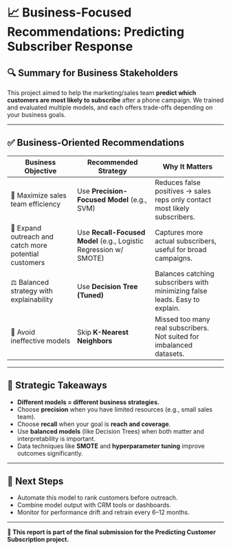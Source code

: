 
# 📈 Business-Focused Recommendations: Predicting Subscriber Response

## 🔍 Summary for Business Stakeholders

This project aimed to help the marketing/sales team **predict which customers are most likely to subscribe** after a phone campaign. We trained and evaluated multiple models, and each offers trade-offs depending on your business goals.

---

## ✅ Business-Oriented Recommendations

| **Business Objective**                                 | **Recommended Strategy**                    | **Why It Matters**                                                                 |
|--------------------------------------------------------|---------------------------------------------|-------------------------------------------------------------------------------------|
| 🎯 Maximize sales team efficiency                      | Use **Precision-Focused Model** (e.g., SVM) | Reduces false positives → sales reps only contact most likely subscribers.         |
| 📣 Expand outreach and catch more potential customers  | Use **Recall-Focused Model** (e.g., Logistic Regression w/ SMOTE) | Captures more actual subscribers, useful for broad campaigns.        |
| ⚖️ Balanced strategy with explainability               | Use **Decision Tree (Tuned)**               | Balances catching subscribers with minimizing false leads. Easy to explain.         |
| 🚫 Avoid ineffective models                            | Skip **K-Nearest Neighbors**                | Missed too many real subscribers. Not suited for imbalanced datasets.              |

---

## 🧠 Strategic Takeaways

- **Different models = different business strategies.**
- Choose **precision** when you have limited resources (e.g., small sales team).
- Choose **recall** when your goal is **reach and coverage**.
- Use **balanced models** (like Decision Trees) when both matter and interpretability is important.
- Data techniques like **SMOTE** and **hyperparameter tuning** improve outcomes significantly.

---

## 📌 Next Steps

- Automate this model to rank customers before outreach.
- Combine model output with CRM tools or dashboards.
- Monitor for performance drift and retrain every 6–12 months.

---

**📁 This report is part of the final submission for the Predicting Customer Subscription project.**
